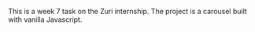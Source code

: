 This is a week 7 task on the Zuri internship. The project is a carousel built with vanilla Javascript.